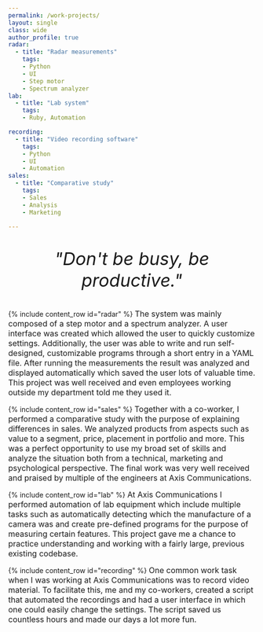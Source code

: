 ```yaml
---
permalink: /work-projects/
layout: single
class: wide
author_profile: true
radar: 
  - title: "Radar measurements"
    tags: 
    - Python
    - UI
    - Step motor
    - Spectrum analyzer
lab: 
  - title: "Lab system"
    tags: 
    - Ruby, Automation

recording:
  - title: "Video recording software"
    tags: 
    - Python
    - UI
    - Automation
sales:
  - title: "Comparative study"
    tags: 
    - Sales
    - Analysis 
    - Marketing

---
```


<div style="text-align:center; margin-top:20px">
  <p style="font-size:36px; font-style:italic;">"Don't be busy, be productive."</p>
</div>

{% include content_row id="radar" %}
<span style="font-size: 16px; line-height: normal;">
The system was mainly composed of a step motor and a spectrum analyzer. A user interface was created which allowed the user to quickly customize settings. Additionally, the user was able to write and run self-designed, customizable programs through a short entry in a YAML file. After running the measurements the result was analyzed and displayed automatically which saved the user lots of valuable time. This project was well received and even employees working outside my department told me they used it. 
</span>

{% include content_row id="sales" %}
<span style="font-size: 16px; line-height: normal;">
Together with a co-worker, I performed a comparative study with the purpose of explaining differences in sales. We analyzed products from aspects such as value to a segment, price, placement in portfolio and more. This was a perfect opportunity to use my broad set of skills and analyze the situation both from a technical, marketing and psychological perspective. The final work was very well received and praised by multiple of the engineers at Axis Communications. 
</span>

{% include content_row id="lab" %}
<span style="font-size: 16px; line-height: normal;">
At Axis Communications I performed automation of lab equipment which include multiple tasks such as automatically detecting which the manufacture of a camera was and create pre-defined programs for the purpose of measuring certain features. This project gave me a chance to practice understanding and working with a fairly large, previous existing codebase. 
</span>

{% include content_row id="recording" %}
<span style="font-size: 16px; line-height: normal;">
One common work task when I was working at Axis Communications was to record video material. To facilitate this, me and my co-workers, created a script that automated the recordings and had a user interface in which one could easily change the settings. The script saved us countless hours and made our days a lot more fun. 
</span>



